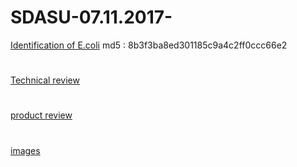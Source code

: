 # SDASU-07.11.2017-

[Identification of E.coli](https://drive.google.com/open?id=1zwxbN69DX3RsdOTRuWyDmE9ttq6Ywo7G) md5 : 8b3f3ba8ed301185c9a4c2ff0ccc66e2
#
[Technical review](https://www.youtube.com/watch?v=X62f0it7dvk&feature=youtu.be)
#
[product review](https://www.youtube.com/watch?v=ORVsgmHYCE4&feature=youtu.be)
#
[images](https://drive.google.com/drive/folders/1sEnEf7KsuyvRb0aInoQu4X4HwSqLOAkX?usp=sharing)
